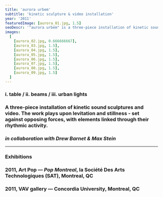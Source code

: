 ```yaml
---
title: 'aurora urbem'
subtitle: 'kinetic sculpture & video installation'
year: '2011'
featuredImage: [aurora_01.jpg, 1.5]
seoDescr: '"aurora urbem" is a three-piece installation of kinetic sound sculptures and video by Drew Barnet, Max Stein, and Julian Stein.'
images:
  [
    [aurora_02.jpg, 0.666666667],
    [aurora_03.jpg, 1.5],
    [aurora_04.jpg, 1.5],
    [aurora_05.jpg, 1.5],
    [aurora_06.jpg, 1.5],
    [aurora_07.jpg, 1.5],
    [aurora_08.jpg, 1.5],
    [aurora_09.jpg, 1.5]
  ]
---
```


### i. table / ii. beams / iii. urban lights

### A three-piece installation of kinetic sound sculptures and video. The work plays upon levitation and stillness - set against opposing forces, with elements linked through their rhythmic activity.

### _in collaboration with Drew Barnet & Max Stein_

---

### **Exhibitions**

### 2011, Art Pop — _Pop Montreal_, la Société Des Arts Technologiques (SAT), Montreal, QC

### 2011, VAV gallery — Concordia University, Montreal, QC
